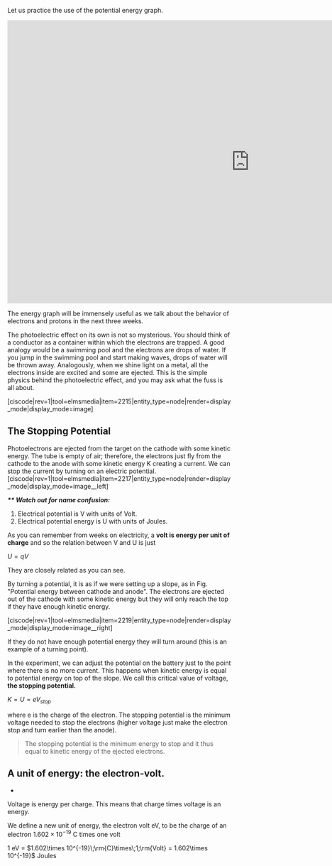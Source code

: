 Let us practice the use of the potential energy graph.

<iframe src="https://h5p.org/h5p/embed/86028" width="1090" height="638" frameborder="0" allowfullscreen="allowfullscreen"></iframe><script src="https://h5p.org/sites/all/modules/h5p/library/js/h5p-resizer.js" charset="UTF-8"></script>

The energy graph will be immensely useful as we talk about the behavior of electrons and protons in the next three weeks.

The photoelectric effect on its own is not so mysterious. You should think of a conductor as a container within which the electrons are trapped. A good analogy would be a swimming pool and the electrons are drops of water. If you jump in the swimming pool and start making waves, drops of water will be thrown away. Analogously, when we shine light on a metal, all the electrons inside are excited and some are ejected. This is the simple physics behind the photoelectric effect, and you may ask what the fuss is all about.
 
[ciscode|rev=1|tool=elmsmedia|item=2215|entity_type=node|render=display_mode|display_mode=image]

## The Stopping Potential

Photoelectrons are ejected from the target on the cathode with some kinetic energy. The tube is empty of air; therefore, the electrons just fly from the cathode to the anode with some kinetic energy K creating a current. We can stop the current by turning on an electric potential.
[ciscode|rev=1|tool=elmsmedia|item=2217|entity_type=node|render=display_mode|display_mode=image__left]

**_\*\* Watch out for name confusion:_**

1. Electrical potential is V with units of Volt.
2. Electrical potential energy is U with units of Joules.

As you can remember from weeks on electricity, a **volt is energy per unit of charge** and so the relation between V and U is just

$U = q V$

They are closely related as you can see.

By turning a potential, it is as if we were setting up a slope, as in Fig. "Potential energy between cathode and anode". The electrons are ejected out of the cathode with some kinetic energy but they will only reach the top if they have enough kinetic energy.

[ciscode|rev=1|tool=elmsmedia|item=2219|entity_type=node|render=display_mode|display_mode=image__right]

If they do not have enough potential energy they will turn around (this is an example of a turning point). 

In the experiment, we can adjust the potential on the battery just to the point where there is no more current. This happens when kinetic energy is equal to potential energy on top of the slope. We call this critical value of voltage, **the stopping potential.**

$K = U = e V_{stop}$

where e is the charge of the electron. The stopping potential is the minimum voltage needed to stop the electrons (higher voltage just make the electron stop and turn earlier than the anode). 

> The stopping potential is the minimum energy to stop and it thus equal to kinetic energy of the ejected electrons. 

## A unit of energy: the electron-volt.
-Voltage is energy per charge. This means that charge times voltage is an energy. We define a new unit of energy, the electron volt eV, to be the charge of an electron $1.602\times 10^{-19}$ C times one volt 

1 eV = $1.602\times 10^{-19}\;\rm{C}\times\;1;\rm{Volt} = 1.602\times 10^{-19}$ Joules